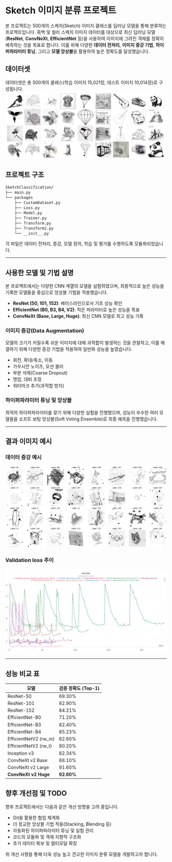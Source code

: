 # Sketch 이미지 분류 프로젝트

본 프로젝트는 500개의 스케치(Sketch) 이미지 클래스를 딥러닝 모델을 통해 분류하는 프로젝트입니다. 흑백 및 컬러 스케치 이미지 데이터를 대상으로 최신 딥러닝 모델(**ResNet**, **ConvNeXt**, **EfficientNet** 등)을 사용하여 이미지에 그려진 객체를 정확히 예측하는 것을 목표로 합니다. 이를 위해 다양한 **데이터 전처리**, **이미지 증강 기법**, **하이퍼파라미터 튜닝**, 그리고 **모델 앙상블**을 활용하여 높은 정확도를 달성했습니다.

## 데이터셋

데이터셋은 총 500개의 클래스(학습 이미지 15,021장, 테스트 이미지 10,014장)로 구성됩니다. 
![ImageNet-Sketch](asset/ImageNet-Sketch.png)


## 프로젝트 구조

```
SketchClassification/
├── main.py
└── packages
    ├── CustomDataset.py
    ├── Loss.py
    ├── Model.py
    ├── Trainer.py
    ├── Transform.py
    ├── Transform2.py
    └── __init__.py
```

각 파일은 데이터 전처리, 증강, 모델 정의, 학습 및 평가를 수행하도록 모듈화되었습니다.

---

## 사용한 모델 및 기법 설명

본 프로젝트에서는 다양한 CNN 계열의 모델을 실험하였으며, 최종적으로 높은 성능을 기록한 모델들을 중심으로 앙상블 기법을 적용했습니다.

- **ResNet (50, 101, 152)**: 베이스라인으로서 기초 성능 확인
- **EfficientNet (B0, B3, B4, V2)**: 적은 파라미터로 높은 성능을 목표
- **ConvNeXt (Base, Large, Huge)**: 최신 CNN 모델로 최고 성능 기록


### 이미지 증강(Data Augmentation)

모델의 크기가 커질수록 쉬운 이미지에 대해 과적합이 발생하는 것을 관찰하고, 이를 해결하기 위해 다양한 증강 기법을 적용하여 일반화 성능을 높였습니다.
- 회전, 확대/축소, 이동
- 가우시안 노이즈, 모션 블러
- 부분 삭제(Coarse Dropout)
- 명암, 대비 조정
- 워터마크 추가(과적합 방지)

### 하이퍼파라미터 튜닝 및 앙상블

최적의 하이퍼파라미터를 찾기 위해 다양한 실험을 진행했으며, 성능이 우수한 여러 모델들을 소프트 보팅 앙상블(Soft Voting Ensemble)로 최종 예측을 진행했습니다.

---

## 결과 이미지 예시

### 데이터 증강 예시
![증강 예시(워터마크 추가)](asset/augmentation.png)

### Validation loss 추이
![Validation loss 추이](asset/val_loss.png)


---

## 성능 비교 표

| 모델                     | 검증 정확도 (Top-1) |
|-------------------------|-------------------|
| ResNet-50               | 69.30%            |
| ResNet-101              | 82.90%            |
| ResNet-152              | 84.21%            |
| EfficientNet-B0         | 71.20%            |
| EfficientNet-B3         | 82.40%            |
| EfficientNet-B4         | 85.23%            |
| EfficientNetV2 (rw_m)   | 82.60%            |
| EfficientNetV2 (rw_t)   | 80.20%            |
| Inception v3            | 82.34%            |
| ConvNeXt v2 Base        | 88.10%            |
| ConvNeXt v2 Large       | 91.60%            |
| **ConvNeXt v2 Huge**    | **92.60%**        |



## 향후 개선점 및 TODO

향후 프로젝트에서는 다음과 같은 개선 방향을 고려 중입니다.

- Git을 활용한 협업 체계화
- 더 정교한 앙상블 기법 적용(Stacking, Blending 등)
- 자동화된 하이퍼파라미터 튜닝 및 실험 관리
- 코드의 모듈화 및 객체 지향적 구조화
- 추가 데이터 확보 및 멀티모달 확장

위 개선 사항을 통해 더욱 성능 높고 견고한 이미지 분류 모델을 개발하고자 합니다.

